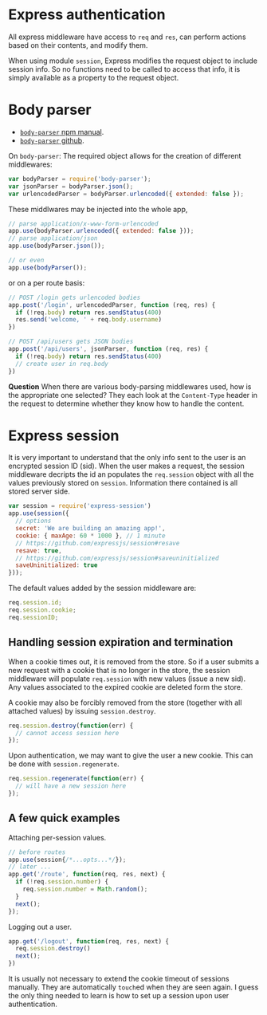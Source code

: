 # Express authentication
All express middleware have access to `req` and `res`, can perform actions based on their contents, and modify them.

When using module `session`, Express modifies the request object to include session info. So no functions need to be called to access that info, it is simply available as a property to the request object.

# Body parser
* [`body-parser` npm manual](https://www.npmjs.com/package/body-parser).
* [`body-parser` github](https://github.com/expressjs/session#express-session).

On `body-parser`: The required object allows for the creation of different middlewares:
```js
var bodyParser = require('body-parser');
var jsonParser = bodyParser.json();
var urlencodedParser = bodyParser.urlencoded({ extended: false });
```

These middlwares may be injected into the whole app,
```js
// parse application/x-www-form-urlencoded
app.use(bodyParser.urlencoded({ extended: false }));
// parse application/json
app.use(bodyParser.json());

// or even
app.use(bodyParser());
```
or on a per route basis:
```js
// POST /login gets urlencoded bodies
app.post('/login', urlencodedParser, function (req, res) {
  if (!req.body) return res.sendStatus(400)
  res.send('welcome, ' + req.body.username)
})

// POST /api/users gets JSON bodies
app.post('/api/users', jsonParser, function (req, res) {
  if (!req.body) return res.sendStatus(400)
  // create user in req.body
})
```

**Question** When there are various body-parsing middlewares used, how is the appropriate one selected? They each look at the `Content-Type` header in the request to determine whether they know how to handle the content.

# Express session
It is very important to understand that the only info sent to the user is an encrypted session ID (sid). When the user makes a request, the session middleware decripts the id an populates the `req.session` object with all the values previously stored on `session`. Information there contained is all stored server side.

```js
var session = require('express-session')
app.use(session({
  // options
  secret: 'We are building an amazing app!',
  cookie: { maxAge: 60 * 1000 }, // 1 minute
  // https://github.com/expressjs/session#resave
  resave: true,
  // https://github.com/expressjs/session#saveuninitialized
  saveUninitialized: true
}));
```

The default values added by the session middleware are:
```js
req.session.id;
req.session.cookie;
req.sessionID;
```

## Handling session expiration and termination

When a cookie times out, it is removed from the store. So if a user submits a new request with a cookie that is no longer in the store, the session middleware will populate `req.session` with new values (issue a new sid). Any values associated to the expired cookie are deleted form the store.

A cookie may also be forcibly removed from the store (together with all attached values) by issuing `session.destroy`.
```js
req.session.destroy(function(err) {
  // cannot access session here
});
```

Upon authentication, we may want to give the user a new cookie. This can be done with `session.regenerate`.
```js
req.session.regenerate(function(err) {
  // will have a new session here
});
```

## A few quick examples
Attaching per-session values.
```js
// before routes
app.use(session{/*...opts...*/});
// later ...
app.get('/route', function(req, res, next) {
  if (!req.session.number) {
    req.session.number = Math.random();
  }
  next();
});
```

Logging out a user.
```js
app.get('/logout', function(req, res, next) {
  req.session.destroy()
  next();
})
```

It is usually not necessary to extend the cookie timeout of sessions manually. They are automatically `touch`ed when they are seen again. I guess the only thing needed to learn is how to set up a session upon user authentication.
